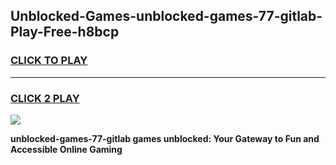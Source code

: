 
## Unblocked-Games-unblocked-games-77-gitlab-Play-Free-h8bcp
<h3>
<a href="https://premium76.site?title=unblocked-games-77-gitlab&ref=22A">CLICK TO PLAY</a></h3>
<hr>

<h3>
<a href="https://premium76.site?title=unblocked-games-77-gitlab&ref=22A">CLICK 2 PLAY</a>
  
</h3>

<a href="https://premium76.site?title=unblocked-games-77-gitlab&ref=22A"><img src="https://clearcache.store/games.png"></a>


**unblocked-games-77-gitlab games unblocked: Your Gateway to Fun and Accessible Online Gaming**
